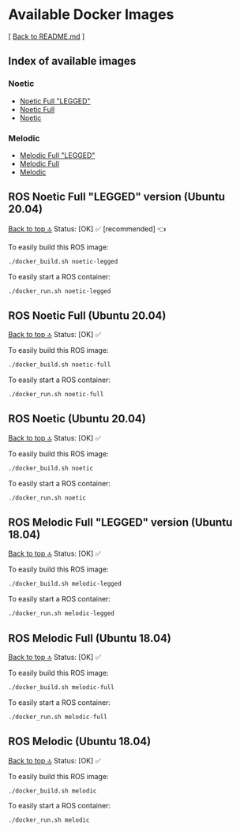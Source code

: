 # Available Docker Images
[ [Back to README.md](README.md) ]

## Index of available images

### **Noetic**
- [Noetic Full "LEGGED"](#ros-noetic-full-legged-version-ubuntu-2004)
- [Noetic Full](#ros-noetic-full-ubuntu-2004)
- [Noetic](#ros-noetic-ubuntu-2004)

### **Melodic**
- [Melodic Full "LEGGED"](#ros-melodic-full-legged-version-ubuntu-1804)
- [Melodic Full](#ros-melodic-full-ubuntu-1804)
- [Melodic](#ros-melodic-ubuntu-1804)

## ROS Noetic Full "LEGGED" version (Ubuntu 20.04)
[Back to top 🔝](#available-docker-images)
Status: [OK] ✅ [recommended] 👈

To easily build this ROS image:
```bash
./docker_build.sh noetic-legged
```

To easily start a ROS container:
```bash
./docker_run.sh noetic-legged
```

## ROS Noetic Full (Ubuntu 20.04)
[Back to top 🔝](#available-docker-images)
Status: [OK] ✅

To easily build this ROS image:
```bash
./docker_build.sh noetic-full
```

To easily start a ROS container:
```bash
./docker_run.sh noetic-full
```

## ROS Noetic (Ubuntu 20.04)
[Back to top 🔝](#available-docker-images)
Status: [OK] ✅

To easily build this ROS image:
```bash
./docker_build.sh noetic
```

To easily start a ROS container:
```bash
./docker_run.sh noetic
```

## ROS Melodic Full "LEGGED" version (Ubuntu 18.04)
[Back to top 🔝](#available-docker-images)
Status: [OK] ✅

To easily build this ROS image:
```bash
./docker_build.sh melodic-legged
```

To easily start a ROS container:
```bash
./docker_run.sh melodic-legged
```

## ROS Melodic Full (Ubuntu 18.04)
[Back to top 🔝](#available-docker-images)
Status: [OK] ✅

To easily build this ROS image:
```bash
./docker_build.sh melodic-full
```

To easily start a ROS container:
```bash
./docker_run.sh melodic-full
```

## ROS Melodic (Ubuntu 18.04)
[Back to top 🔝](#available-docker-images)
Status: [OK] ✅

To easily build this ROS image:
```bash
./docker_build.sh melodic
```

To easily start a ROS container:
```bash
./docker_run.sh melodic
```